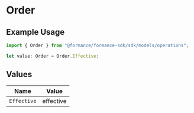 # Order

## Example Usage

```typescript
import { Order } from "@formance/formance-sdk/sdk/models/operations";

let value: Order = Order.Effective;
```

## Values

| Name        | Value       |
| ----------- | ----------- |
| `Effective` | effective   |